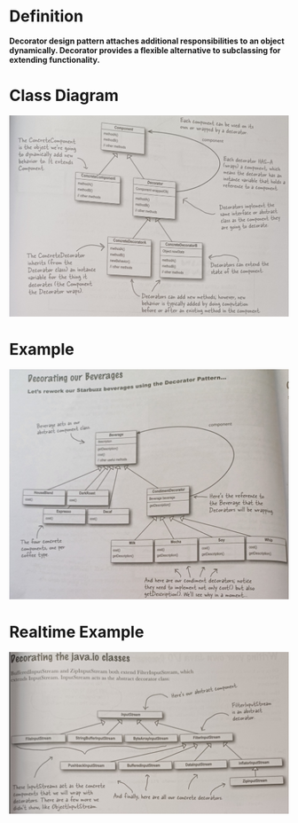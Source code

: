 # Definition 

 **Decorator design pattern attaches additional responsibilities to an object dynamically.
 Decorator provides a flexible alternative to subclassing for extending functionality.**
 
# Class Diagram

![img.png](img.png)

# Example

![img_1.png](img_1.png)

# Realtime Example

![img_2.png](img_2.png)
